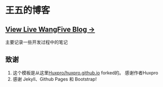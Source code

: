 # 王五的博客

## [View Live WangFive Blog &rarr;](https://WangFive.github.io)
主要记录一些开发过程中的笔记

## 致谢

1. 这个模板是从这里[Huxpro/huxpro.github.io](https://github.com/Huxpro/huxpro.github.io) forked的。 感谢作者Huxpro
2. 感谢 Jekyll、Github Pages 和 Bootstrap!
